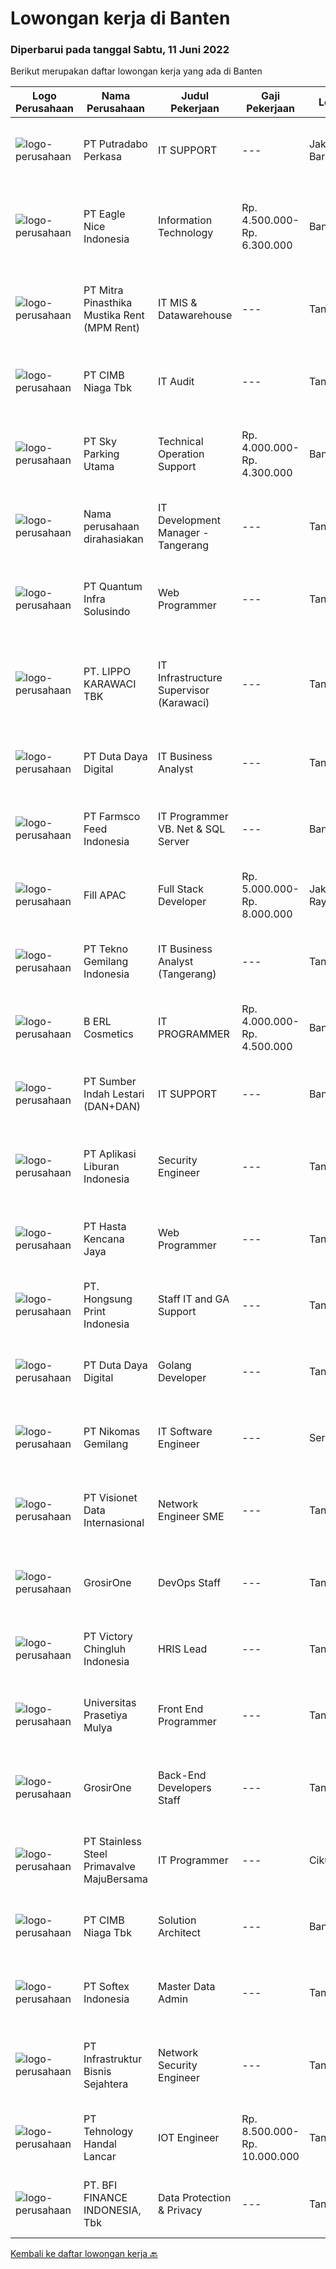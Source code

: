 
  # Lowongan kerja di Banten

  ### Diperbarui pada tanggal Sabtu, 11 Juni 2022

  Berikut merupakan daftar lowongan kerja yang ada di Banten

  |Logo Perusahaan | Nama Perusahaan | Judul Pekerjaan | Gaji Pekerjaan | Lokasi | Deskripsi | Tanggal diunggah | Pranala |
  | -------------- | --------------- | --------------- | --------- | --------- | -------------- | ------- | ----------- |
  |![logo-perusahaan](https://image-service-cdn.seek.com.au/19ec5851e95e0a30f657e3ea944003c8caf95438/ee4dce1061f3f616224767ad58cb2fc751b8d2dc)|PT Putradabo Perkasa|IT SUPPORT|---|Jakarta Barat|Keuntungan•	Jenjang Karir•	Gaji &amp; Tunjangan Kompetitif•	Pengembangan Karyawan•	BPJS-Tk, Uang Makan, Uang Transport, Uang Overtime/Luar...|Kamis, 09 Juni 2022|https://www.jobstreet.co.id/id/job/it-support-3913661?token=0~19ed9038-f774-4c96-8e5d-0dd803a394ce&sectionRank=1&jobId=jobstreet-id-job-3913661|
|![logo-perusahaan](https://image-service-cdn.seek.com.au/70ecc9a0cb6cb6e652cd77107ec3f5d6889fa274/ee4dce1061f3f616224767ad58cb2fc751b8d2dc)|PT Eagle Nice Indonesia|Information Technology|Rp. 4.500.000-Rp. 6.300.000|Banten|熟練安裝WINDOW 7,10,SERVER和辦公軟件，能快速處理軟件問題。 Proficient in installing WINDOW 7, 10, SERVER and office software,be able to quickly deal with software...|Jumat, 10 Juni 2022|https://www.jobstreet.co.id/id/job/information-technology-3914906?token=0~19ed9038-f774-4c96-8e5d-0dd803a394ce&sectionRank=2&jobId=jobstreet-id-job-3914906|
|![logo-perusahaan](https://image-service-cdn.seek.com.au/7e4f9597404d5a71dbde903a9380d6f52a00a84b/ee4dce1061f3f616224767ad58cb2fc751b8d2dc)|PT Mitra Pinasthika Mustika Rent (MPM Rent)|IT MIS & Datawarehouse|---|Tangerang|Membuat Report, membuat Dashboard dan membuat visualisasi report sesuai dengan timeline yang disetujui Melakukan perubahan dan penyesuaian Report...|Rabu, 08 Juni 2022|https://www.jobstreet.co.id/id/job/it-mis-datawarehouse-3911669?token=0~19ed9038-f774-4c96-8e5d-0dd803a394ce&sectionRank=3&jobId=jobstreet-id-job-3911669|
|![logo-perusahaan](https://image-service-cdn.seek.com.au/2c6f6f12cb15b08239744ca7630b97fee07e84ce/ee4dce1061f3f616224767ad58cb2fc751b8d2dc)|PT CIMB Niaga Tbk|IT Audit|---|Tangerang|Role &amp; Responsibilities: Organize audit preparation and analyze data of selected area to be audited to provide initial information include...|Jumat, 10 Juni 2022|https://www.jobstreet.co.id/id/job/it-audit-3914849?token=0~19ed9038-f774-4c96-8e5d-0dd803a394ce&sectionRank=4&jobId=jobstreet-id-job-3914849|
|![logo-perusahaan](https://image-service-cdn.seek.com.au/a452d2db25fddbda6b22142310a709ab41583f10/ee4dce1061f3f616224767ad58cb2fc751b8d2dc)|PT Sky Parking Utama|Technical Operation Support|Rp. 4.000.000-Rp. 4.300.000|Banten|Kualifikasi : Usia maksimal 30 tahun Minimal lulusan SMK jurusan Teknik (Informatika/ Jaringan, Elektro/ Listrik) Memiliki pengalaman minimal 1 tahun...|Jumat, 10 Juni 2022|https://www.jobstreet.co.id/id/job/technical-operation-support-3915900?token=0~19ed9038-f774-4c96-8e5d-0dd803a394ce&sectionRank=5&jobId=jobstreet-id-job-3915900|
|![logo-perusahaan](https://i.ibb.co/sqvTCh9/112815900-stock-vector-no-image-available-icon-flat-vector.webp)|Nama perusahaan dirahasiakan|IT Development Manager - Tangerang|---|Tangerang|Position Description :IT Manager will be responsible to lead, manage and control IT teams. Responsible to take care of IT System &amp; Infrastructure...|Jumat, 10 Juni 2022|https://www.jobstreet.co.id/id/job/it-development-manager-tangerang-3915159?token=0~19ed9038-f774-4c96-8e5d-0dd803a394ce&sectionRank=6&jobId=jobstreet-id-job-3915159|
|![logo-perusahaan](https://image-service-cdn.seek.com.au/07748d897aa5562859889dc364a509317f945225/ee4dce1061f3f616224767ad58cb2fc751b8d2dc)|PT Quantum Infra Solusindo|Web Programmer|---|Tangerang|Kandidat harus memiliki setidaknya Diploma di Ilmu Komputer/Teknologi Informasi atau setara. Setidaknya memiliki 2 tahun pengalaman dalam bidang yang...|Jumat, 10 Juni 2022|https://www.jobstreet.co.id/id/job/web-programmer-3903481?token=0~19ed9038-f774-4c96-8e5d-0dd803a394ce&sectionRank=7&jobId=jobstreet-id-job-3903481|
|![logo-perusahaan](https://image-service-cdn.seek.com.au/36d1f72dfe2eaecadca52d4fcd4d598e74393d61/ee4dce1061f3f616224767ad58cb2fc751b8d2dc)|PT. LIPPO KARAWACI TBK|IT Infrastructure Supervisor (Karawaci)|---|Tangerang|JOB ROLE:IT infrastructure maintain the hardware and software components of their employer’s IT network.  DESKRIPSI PEKERJAAN: Dapat mengetahui...|Rabu, 08 Juni 2022|https://www.jobstreet.co.id/id/job/it-infrastructure-supervisor-karawaci-3912126?token=0~19ed9038-f774-4c96-8e5d-0dd803a394ce&sectionRank=8&jobId=jobstreet-id-job-3912126|
|![logo-perusahaan](https://image-service-cdn.seek.com.au/37f4b10d9e280f6584590c1587ef913ae87be15d/ee4dce1061f3f616224767ad58cb2fc751b8d2dc)|PT Duta Daya Digital|IT Business Analyst|---|Tangerang|Crewdible is an Indonesia-based Startup company, focusing on online fulfillment services. Since 2017, Crewdible has provided multi-channel fulfillment...|Jumat, 10 Juni 2022|https://www.jobstreet.co.id/id/job/it-business-analyst-3897399?token=0~19ed9038-f774-4c96-8e5d-0dd803a394ce&sectionRank=9&jobId=jobstreet-id-job-3897399|
|![logo-perusahaan](https://image-service-cdn.seek.com.au/400b6a98a69569ff933c235ea982a5ac1111f145/ee4dce1061f3f616224767ad58cb2fc751b8d2dc)|PT Farmsco Feed Indonesia|IT Programmer VB. Net & SQL Server|---|Banten|Job Description : Responsible for analysis, design, development, testing and implementation of company's platform technology Define requirement and...|Kamis, 09 Juni 2022|https://www.jobstreet.co.id/id/job/it-programmer-vb.-net-sql-server-3902289?token=0~19ed9038-f774-4c96-8e5d-0dd803a394ce&sectionRank=10&jobId=jobstreet-id-job-3902289|
|![logo-perusahaan](https://image-service-cdn.seek.com.au/c629647e41bf2ff3464b59fe02b2b076721a5b94/ee4dce1061f3f616224767ad58cb2fc751b8d2dc)|Fill APAC|Full Stack Developer|Rp. 5.000.000-Rp. 8.000.000|Jakarta Raya|In this role, you will be part of a team to design, develop web/mobile application.Benefits : International networking (experience working with...|Jumat, 10 Juni 2022|https://www.jobstreet.co.id/id/job/full-stack-developer-9628115/origin/sg?token=0~19ed9038-f774-4c96-8e5d-0dd803a394ce&sectionRank=11&jobId=jobstreet-sg-job-9628115|
|![logo-perusahaan](https://image-service-cdn.seek.com.au/791b692ef1bceca5bae4c4b296253378b6837e7c/ee4dce1061f3f616224767ad58cb2fc751b8d2dc)|PT Tekno Gemilang Indonesia|IT Business Analyst (Tangerang)|---|Tangerang|Minimum 3 years experience as a Business Analyst Familiar with Banking Industry is a Plus Excellent documentation skills Have strong analytical and...|Jumat, 10 Juni 2022|https://www.jobstreet.co.id/id/job/it-business-analyst-tangerang-3903516?token=0~19ed9038-f774-4c96-8e5d-0dd803a394ce&sectionRank=12&jobId=jobstreet-id-job-3903516|
|![logo-perusahaan](https://image-service-cdn.seek.com.au/0c1e77d5c6bfcf7c1804bbd670543e10921b7a94/ee4dce1061f3f616224767ad58cb2fc751b8d2dc)|B ERL Cosmetics|IT PROGRAMMER|Rp. 4.000.000-Rp. 4.500.000|Banten|Kualifikasi :1. Terbiasa dengan pemrograman React Native &amp; React JS untuk pemgembangan aplikasi Mobile UI-UX2. Terbiasa dengan Html, Css,...|Kamis, 09 Juni 2022|https://www.jobstreet.co.id/id/job/it-programmer-3895878?token=0~19ed9038-f774-4c96-8e5d-0dd803a394ce&sectionRank=13&jobId=jobstreet-id-job-3895878|
|![logo-perusahaan](https://image-service-cdn.seek.com.au/b628ae5ed95662a6f605460d12f57d1367f7ed75/ee4dce1061f3f616224767ad58cb2fc751b8d2dc)|PT Sumber Indah Lestari (DAN+DAN)|IT SUPPORT|---|Banten|REQUIREMENT : Bachelor’s degree in Computer Information Systems or a closely related field . A minimum of 1-3 years of experience working in a IT or...|Rabu, 08 Juni 2022|https://www.jobstreet.co.id/id/job/it-support-3912398?token=0~19ed9038-f774-4c96-8e5d-0dd803a394ce&sectionRank=14&jobId=jobstreet-id-job-3912398|
|![logo-perusahaan](https://image-service-cdn.seek.com.au/2ba51dcc75a5487dfad86edaf704ca8d7d4cbe70/ee4dce1061f3f616224767ad58cb2fc751b8d2dc)|PT Aplikasi Liburan Indonesia|Security Engineer|---|Tangerang|Tugas Pekerjaan: Bertanggung jawab merancang dan menerapkan strategi terbaik untuk melindungi infrastruktur jaringan dari akses yang tidak diinginkan...|Kamis, 09 Juni 2022|https://www.jobstreet.co.id/id/job/security-engineer-3902130?token=0~19ed9038-f774-4c96-8e5d-0dd803a394ce&sectionRank=15&jobId=jobstreet-id-job-3902130|
|![logo-perusahaan](https://image-service-cdn.seek.com.au/ebbaba50b7564bdbb176555b5bd5481f0cda5e7f/ee4dce1061f3f616224767ad58cb2fc751b8d2dc)|PT Hasta Kencana Jaya|Web Programmer|---|Tangerang|Saat ini PT. Hasta Kencana Jaya sedang mencari kandidat terbaik untuk posisi Web Programmer dengan kualifikasi sebagai berikut :Kualifikasi...|Jumat, 10 Juni 2022|https://www.jobstreet.co.id/id/job/web-programmer-3914899?token=0~19ed9038-f774-4c96-8e5d-0dd803a394ce&sectionRank=16&jobId=jobstreet-id-job-3914899|
|![logo-perusahaan](https://image-service-cdn.seek.com.au/0d3abc0ba3eddb4330a021ab76efc7714aaac0f3/ee4dce1061f3f616224767ad58cb2fc751b8d2dc)|PT. Hongsung Print Indonesia|Staff IT and GA Support|---|Tangerang|Kualifikasi Usia Maksimal 35 Tahun Pendidikan minimal D3 Memiliki komunikasi yang baik, cepat beradaptasi, bertanggung jawab, jujur, dan terbiasa...|Selasa, 07 Juni 2022|https://www.jobstreet.co.id/id/job/staff-it-and-ga-support-3909434?token=0~19ed9038-f774-4c96-8e5d-0dd803a394ce&sectionRank=17&jobId=jobstreet-id-job-3909434|
|![logo-perusahaan](https://image-service-cdn.seek.com.au/37f4b10d9e280f6584590c1587ef913ae87be15d/ee4dce1061f3f616224767ad58cb2fc751b8d2dc)|PT Duta Daya Digital|Golang Developer|---|Tangerang|Crewdible is an Indonesia-based Startup company, focusing on online fulfillment services. Since 2017, Crewdible has provided multi-channel fulfillment...|Jumat, 10 Juni 2022|https://www.jobstreet.co.id/id/job/golang-developer-3897403?token=0~19ed9038-f774-4c96-8e5d-0dd803a394ce&sectionRank=18&jobId=jobstreet-id-job-3897403|
|![logo-perusahaan](https://image-service-cdn.seek.com.au/2a74672c6e6c22829d236f343c184ec5dcdb51af/ee4dce1061f3f616224767ad58cb2fc751b8d2dc)|PT Nikomas Gemilang|IT Software Engineer|---|Serang|Responsibilities :  Maintenance and develop the system Collect and accept user requirements and solve system problems. Requirements : Candidate must...|Kamis, 09 Juni 2022|https://www.jobstreet.co.id/id/job/it-software-engineer-3913467?token=0~19ed9038-f774-4c96-8e5d-0dd803a394ce&sectionRank=19&jobId=jobstreet-id-job-3913467|
|![logo-perusahaan](https://image-service-cdn.seek.com.au/a6b9a9d9debb082e30249fdb9d0753e07401180c/ee4dce1061f3f616224767ad58cb2fc751b8d2dc)|PT Visionet Data Internasional|Network Engineer SME|---|Tangerang|Deskripsi Pekerjaan:1.      Mengembangkan teknologi yang digunakan terkait dengan sistem yang digunakan untuk mendapatkan reliability sistem yang...|Jumat, 10 Juni 2022|https://www.jobstreet.co.id/id/job/network-engineer-sme-3915783?token=0~19ed9038-f774-4c96-8e5d-0dd803a394ce&sectionRank=20&jobId=jobstreet-id-job-3915783|
|![logo-perusahaan](https://image-service-cdn.seek.com.au/f54c224dc67a2b277b3ed49a1cf94eee3f22adbf/ee4dce1061f3f616224767ad58cb2fc751b8d2dc)|GrosirOne|DevOps Staff|---|Tangerang|Kualifikasi Pekerjaan: Minimal lulusan S1 jurusan Ilmu Komputer, Teknik, dsb. Memiliki pengalaman minimal 1-2 tahun di bidang serupa Ahli dalam...|Jumat, 10 Juni 2022|https://www.jobstreet.co.id/id/job/devops-staff-3915671?token=0~19ed9038-f774-4c96-8e5d-0dd803a394ce&sectionRank=21&jobId=jobstreet-id-job-3915671|
|![logo-perusahaan](https://image-service-cdn.seek.com.au/d9e01f371e126c3db29d41ca7339e0d04857722e/ee4dce1061f3f616224767ad58cb2fc751b8d2dc)|PT Victory Chingluh Indonesia|HRIS Lead|---|Tangerang|Job Duties / Responsibilities Manage the HRIS platforms in Indonesia and Vietnam and manage the staff supporting HR Information Systems. Develop...|Jumat, 10 Juni 2022|https://www.jobstreet.co.id/id/job/hris-lead-3914662?token=0~19ed9038-f774-4c96-8e5d-0dd803a394ce&sectionRank=22&jobId=jobstreet-id-job-3914662|
|![logo-perusahaan](https://image-service-cdn.seek.com.au/7cb5ea9ef93544cc6fe6e0548c365911eacc8818/ee4dce1061f3f616224767ad58cb2fc751b8d2dc)|Universitas Prasetiya Mulya|Front End Programmer|---|Tangerang|Pembuatan dan pengembangan program aplikasi 1.1 Analisa dan Desain:  Melakukan analisa kebutuhan user.  Membantu dalam tahap analisa dan desain...|Kamis, 09 Juni 2022|https://www.jobstreet.co.id/id/job/front-end-programmer-3902167?token=0~19ed9038-f774-4c96-8e5d-0dd803a394ce&sectionRank=23&jobId=jobstreet-id-job-3902167|
|![logo-perusahaan](https://image-service-cdn.seek.com.au/f54c224dc67a2b277b3ed49a1cf94eee3f22adbf/ee4dce1061f3f616224767ad58cb2fc751b8d2dc)|GrosirOne|Back-End Developers Staff|---|Tangerang|Kualifikasi Pekerjaan: Minimal lulusan S1 jurusan Teknologi Informatika Fasih menggunakan NodeJs atau PHP Memiliki pemahaman terkait flow, teknik dan...|Jumat, 10 Juni 2022|https://www.jobstreet.co.id/id/job/back-end-developers-staff-3915718?token=0~19ed9038-f774-4c96-8e5d-0dd803a394ce&sectionRank=24&jobId=jobstreet-id-job-3915718|
|![logo-perusahaan](https://image-service-cdn.seek.com.au/6e5520b56149f42a8af57b7592fa7a685d5f318b/ee4dce1061f3f616224767ad58cb2fc751b8d2dc)|PT Stainless Steel Primavalve MajuBersama|IT Programmer|---|Cikupa|Deskripsi pekerjaan:1. Membuat Aplikasi/ project yang direquest oleh user.2. Update atau memperbaiki sistem yang sudah ada.Persyaratan:1. Diutamakan...|Rabu, 08 Juni 2022|https://www.jobstreet.co.id/id/job/it-programmer-3899843?token=0~19ed9038-f774-4c96-8e5d-0dd803a394ce&sectionRank=25&jobId=jobstreet-id-job-3899843|
|![logo-perusahaan](https://image-service-cdn.seek.com.au/2c6f6f12cb15b08239744ca7630b97fee07e84ce/ee4dce1061f3f616224767ad58cb2fc751b8d2dc)|PT CIMB Niaga Tbk|Solution Architect|---|Banten|Roles &amp; Responsibilities: Analyze IT Project and giving advise for the best IT Solution based on requirements, budget and timeline Produce high...|Jumat, 10 Juni 2022|https://www.jobstreet.co.id/id/job/solution-architect-3914831?token=0~19ed9038-f774-4c96-8e5d-0dd803a394ce&sectionRank=26&jobId=jobstreet-id-job-3914831|
|![logo-perusahaan](https://image-service-cdn.seek.com.au/b58bc1cc998ec9f6b2ba981a5aa0e89faddf3ef7/ee4dce1061f3f616224767ad58cb2fc751b8d2dc)|PT Softex Indonesia|Master Data Admin|---|Tangerang|Receive, validate and input data in the system. Managing master data. Ensuring that the data entered is correct and in accordance with the form /...|Selasa, 07 Juni 2022|https://www.jobstreet.co.id/id/job/master-data-admin-3909830?token=0~19ed9038-f774-4c96-8e5d-0dd803a394ce&sectionRank=27&jobId=jobstreet-id-job-3909830|
|![logo-perusahaan](https://image-service-cdn.seek.com.au/3e10a1afa145c888fbdd34499f51794922bb99de/ee4dce1061f3f616224767ad58cb2fc751b8d2dc)|PT Infrastruktur Bisnis Sejahtera|Network Security Engineer|---|Tangerang|Requirement: Bachelor degree (S1) with minimum 2 years experience in Network and Security implementation CISSP / CISM / CompTIA Sec / GSEC / CCIE /...|Jumat, 10 Juni 2022|https://www.jobstreet.co.id/id/job/network-security-engineer-3915622?token=0~19ed9038-f774-4c96-8e5d-0dd803a394ce&sectionRank=28&jobId=jobstreet-id-job-3915622|
|![logo-perusahaan](https://i.ibb.co/sqvTCh9/112815900-stock-vector-no-image-available-icon-flat-vector.webp)|PT Tehnology Handal Lancar|IOT Engineer|Rp. 8.500.000-Rp. 10.000.000|Tangerang|Bachelor's degree in computer science, electro, data science, mathematics, or a related field. Experience using multiple embedded system as Jetson...|Kamis, 09 Juni 2022|https://www.jobstreet.co.id/id/job/iot-engineer-3913216?token=0~19ed9038-f774-4c96-8e5d-0dd803a394ce&sectionRank=29&jobId=jobstreet-id-job-3913216|
|![logo-perusahaan](https://image-service-cdn.seek.com.au/a6cf0c9900691813db703a94c273f5c310cd3774/ee4dce1061f3f616224767ad58cb2fc751b8d2dc)|PT. BFI FINANCE INDONESIA, Tbk|Data Protection & Privacy|---|Tangerang|1. Melakukan penjagaan kualitas data pada sistem IT2. Mereview dan mengusulkan perbaikan validasi data3. Mengontrol keamanan dan privacy data4....|Kamis, 09 Juni 2022|https://www.jobstreet.co.id/id/job/data-protection-privacy-3913723?token=0~19ed9038-f774-4c96-8e5d-0dd803a394ce&sectionRank=30&jobId=jobstreet-id-job-3913723|


  [Kembali ke daftar lowongan kerja 🔙](../README.md#daftar-lowongan-kerja)
  